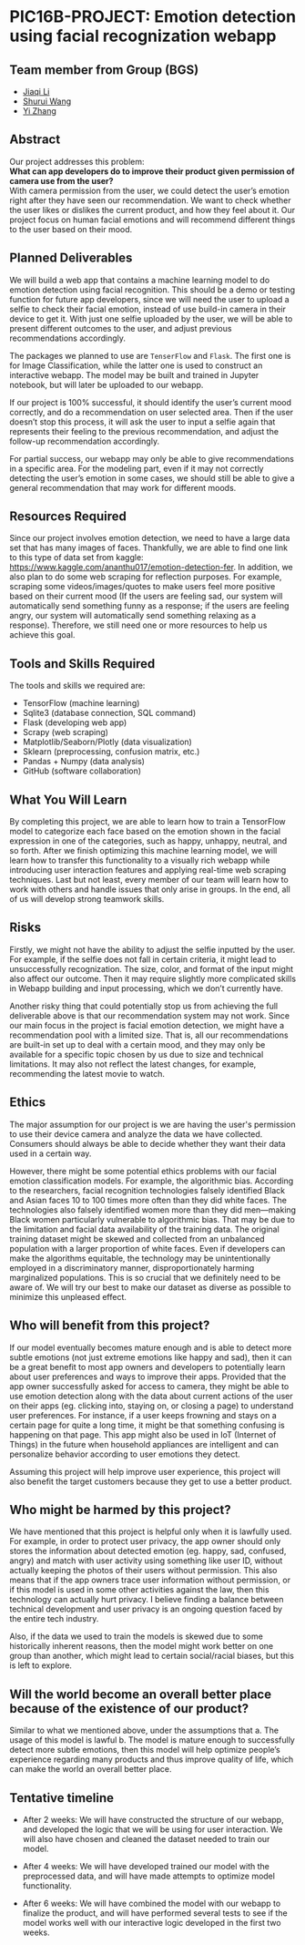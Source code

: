 # PIC16B-PROJECT: Emotion detection using facial recognization webapp

## Team member from Group (BGS)

- [Jiaqi Li](https://github.com/jqlaura)
- [Shurui Wang](https://github.com/JadenWSR)
- [Yi Zhang](https://github.com/leozhang233)

## Abstract
Our project addresses this problem:  
**What can app developers do to improve their product given permission of camera use from the user?**  
With camera permission from the user, we could detect the user’s emotion right after they have seen our recommendation. We want to check whether the user likes or dislikes the current product, and how they feel about it. Our project focus on human facial emotions and will recommend different things to the user based on their mood. 

## Planned Deliverables
We will build a web app that contains a machine learning model to do emotion detection using facial recognition. This should be a demo or testing function for future app developers, since we will need the user to upload a selfie to check their facial emotion, instead of use build-in camera in their device to get it. With just one selfie uploaded by the user, we will be able to present different outcomes to the user, and adjust previous recommendations accordingly.   
 
The packages we planned to use are `TenserFlow` and `Flask`. The first one is for Image Classification, while the latter one is used to construct an interactive webapp. The model may be built and trained in Jupyter notebook, but will later be uploaded to our webapp.  
 
If our project is 100% successful, it should identify the user’s current mood correctly, and do a recommendation on user selected area. Then if the user doesn’t stop this process, it will ask the user to input a selfie again that represents their feeling to the previous recommendation, and adjust the follow-up recommendation accordingly.  
 
For partial success, our webapp may only be able to give recommendations in a specific area. For the modeling part, even if it may not correctly detecting the user’s emotion in some cases, we should still be able to give a general recommendation that may work for different moods.   


## Resources Required
Since our project involves emotion detection, we need to have a large data set that has many images of faces. Thankfully, we are able to find one link to this type of data set from kaggle: https://www.kaggle.com/ananthu017/emotion-detection-fer. In addition, we also plan to do some web scraping for reflection purposes. For example, scraping some videos/images/quotes to make users feel more positive based on their current mood (If the users are feeling sad, our system will automatically send something funny as a response; if the users are feeling angry, our system will automatically send something relaxing as a response). Therefore, we still need one or more resources to help us achieve this goal.

## Tools and Skills Required
The tools and skills we required are:
- TensorFlow (machine learning)
- Sqlite3 (database connection, SQL command)
- Flask (developing web app)
- Scrapy (web scraping)
- Matplotlib/Seaborn/Plotly (data visualization)
- Sklearn (preprocessing, confusion matrix, etc.)
- Pandas + Numpy (data analysis)
- GitHub (software collaboration)

## What You Will Learn
By completing this project, we are able to learn how to train a TensorFlow model to categorize each face based on the emotion shown in the facial expression in one of the categories, such as happy, unhappy, neutral, and so forth. After we finish optimizing this machine learning model, we will learn how to transfer this functionality to a visually rich webapp while introducing user interaction features and applying real-time web scraping techniques. Last but not least, every member of our team will learn how to work with others and handle issues that only arise in groups. In the end, all of us will develop strong teamwork skills.

## Risks
Firstly, we might not have the ability to adjust the selfie inputted by the user. For example, if the selfie does not fall in certain criteria,  it might lead to unsuccessfully recognization. The size, color, and format of the input might also affect our outcome. Then it may require slightly more complicated skills in Webapp building and input processing, which we don’t currently have.  
 
Another risky thing that could potentially stop us from achieving the full deliverable above is that our recommendation system may not work. Since our main focus in the project is facial emotion detection, we might have a recommendation pool with a limited size. That is, all our recommendations are built-in set up to deal with a certain mood, and they may only be available for a specific topic chosen by us due to size and technical limitations. It may also not reflect the latest changes, for example,  recommending the latest movie to watch.  
 
## Ethics
The major assumption for our project is we are having the user's permission to use their device camera and analyze the data we have collected. Consumers should always be able to decide whether they want their data used in a certain way.   

However, there might be some potential ethics problems with our facial emotion classification models. For example, the algorithmic bias. According to the researchers, facial recognition technologies falsely identified Black and Asian faces 10 to 100 times more often than they did white faces. The technologies also falsely identified women more than they did men—making Black women particularly vulnerable to algorithmic bias. That may be due to the limitation and facial data availability of the training data. The original training dataset might be skewed and collected from an unbalanced population with a larger proportion of white faces.  Even if developers can make the algorithms equitable, the technology may be unintentionally employed in a discriminatory manner, disproportionately harming marginalized populations. This is so crucial that we definitely need to be aware of. We will try our best to make our dataset as diverse as possible to minimize this unpleased effect.  

## Who will benefit from this project?
If our model eventually becomes mature enough and is able to detect more subtle emotions (not just extreme emotions like happy and sad), then it can be a great benefit to most app owners and developers to potentially learn about user preferences and ways to improve their apps. Provided that the app owner successfully asked for access to camera, they might be able to use emotion detection along with the data about current actions of the user on their apps (eg. clicking into, staying on, or closing a page) to understand user preferences. For instance, if a user keeps frowning and stays on a certain page for quite a long time, it might be that something confusing is happening on that page. This app might also be used in IoT (Internet of Things) in the future when household appliances are intelligent and can personalize behavior according to user emotions they detect.

Assuming this project will help improve user experience, this project will also benefit the target customers because they get to use a better product.

## Who might be harmed by this project?
We have mentioned that this project is helpful only when it is lawfully used. For example, in order to protect user privacy, the app owner should only stores the information about detected emotion (eg. happy, sad, confused, angry) and match with user activity using something like user ID, without actually keeping the photos of their users without permission. This also means that if the app owners trace user information without permission, or if this model is used in some other activities against the law, then this technology can actually hurt privacy. I believe finding a balance between technical development and user privacy is an ongoing question faced by the entire tech industry. 

Also, if the data we used to train the models is skewed due to some historically inherent reasons, then the model might work better on one group than another, which might lead to certain social/racial biases, but this is left to explore.

## Will the world become an overall better place because of the existence of our product? 
Similar to what we mentioned above, under the assumptions that a. The usage of this model is lawful b. The model is mature enough to successfully detect more subtle emotions, then this model will help optimize people’s experience regarding many products and thus improve quality of life, which can make the world an overall better place.

## Tentative timeline
- After 2 weeks:
    We will have constructed the structure of our webapp, and developed the logic that we will be using for user interaction. We will also have chosen and cleaned the dataset needed to train our model.

- After 4 weeks:
    We will have developed trained our model with the preprocessed data, and will have made attempts to optimize model functionality.

- After 6 weeks:
    We will have combined the model with our webapp to finalize the product, and will have performed several tests to see if the model works well with our interactive logic developed in the first two weeks.
